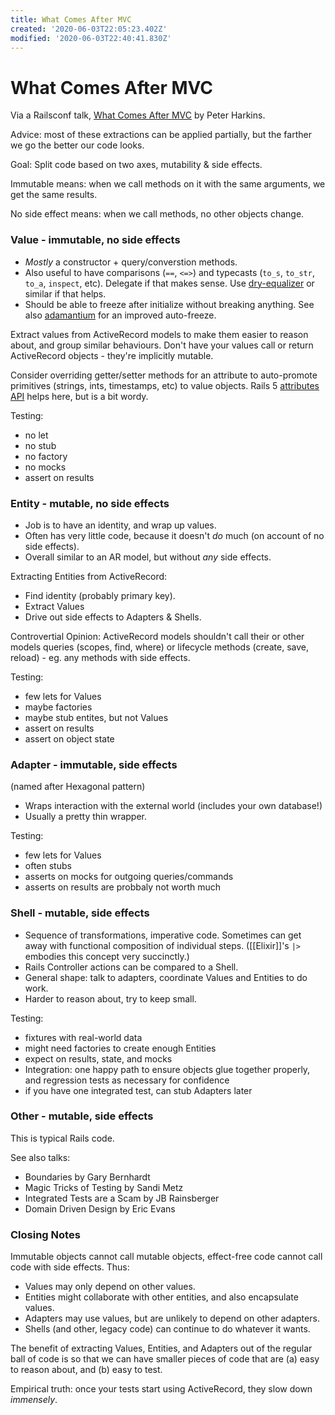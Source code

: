 ```yaml
---
title: What Comes After MVC
created: '2020-06-03T22:05:23.402Z'
modified: '2020-06-03T22:40:41.830Z'
---
```


# What Comes After MVC

Via a Railsconf talk, [What Comes After MVC](https://www.youtube.com/watch?v=uFpXKLSREQo) by Peter Harkins.

Advice: most of these extractions can be applied partially, but the farther we go the better our code looks.

Goal: Split code based on two axes, mutability & side effects. 

Immutable means: when we call methods on it with the same arguments, we get the same results.

No side effect means: when we call methods, no other objects change.

### Value - immutable, no side effects

- _Mostly_ a constructor + query/converstion methods.
- Also useful to have comparisons (`==`, `<=>`) and typecasts (`to_s`, `to_str`, `to_a`, `inspect`, etc). Delegate if that makes sense. Use [dry-equalizer](https://github.com/dry-rb/dry-equalizer) or similar if that helps.
- Should be able to freeze after initialize without breaking anything. See also [adamantium](https://github.com/dkubb/adamantium) for an improved auto-freeze.

Extract values from ActiveRecord models to make them easier to reason about, and group similar behaviours. Don't have your values call or return ActiveRecord objects - they're implicitly mutable.

Consider overriding getter/setter methods for an attribute to auto-promote primitives (strings, ints, timestamps, etc) to value objects. Rails 5 [attributes API](https://api.rubyonrails.org/classes/ActiveRecord/Attributes/ClassMethods.html) helps here, but is a bit wordy.

Testing:
- no let
- no stub
- no factory
- no mocks
- assert on results


### Entity - mutable, no side effects

- Job is to have an identity, and wrap up values.
- Often has very little code, because it doesn't _do_ much (on account of no side effects).
- Overall similar to an AR model, but without _any_ side effects.

Extracting Entities from ActiveRecord:
- Find identity (probably primary key).
- Extract Values
- Drive out side effects to Adapters & Shells.

Controvertial Opinion: ActiveRecord models shouldn't call their or other models queries (scopes, find, where) or lifecycle methods (create, save, reload) - eg. any methods with side effects.

Testing:
- few lets for Values
- maybe factories
- maybe stub entites, but not Values
- assert on results
- assert on object state


### Adapter - immutable, side effects

(named after Hexagonal pattern)

- Wraps interaction with the external world (includes your own database!)
- Usually a pretty thin wrapper.

Testing:
- few lets for Values
- often stubs
- asserts on mocks for outgoing queries/commands
- asserts on results are probbaly not worth much


### Shell - mutable, side effects

- Sequence of transformations, imperative code. Sometimes can get away with functional composition of individual steps. ([[Elixir]]'s `|>` embodies this concept very succinctly.)
- Rails Controller actions can be compared to a Shell.
- General shape: talk to adapters, coordinate Values and Entities to do work.
- Harder to reason about, try to keep small.

Testing:
- fixtures with real-world data
- might need factories to create enough Entities
- expect on results, state, and mocks
- Integration: one happy path to ensure objects glue together properly, and regression tests as necessary for confidence
- if you have one integrated test, can stub Adapters later


### Other - mutable, side effects

This is typical Rails code.

See also talks:
- Boundaries by Gary Bernhardt
- Magic Tricks of Testing by Sandi Metz
- Integrated Tests are a Scam by JB Rainsberger
- Domain Driven Design by Eric Evans


### Closing Notes

Immutable objects cannot call mutable objects, effect-free code cannot call code with side effects. Thus:

- Values may only depend on other values.
- Entities might collaborate with other entities, and also encapsulate values.
- Adapters may use values, but are unlikely to depend on other adapters.
- Shells (and other, legacy code) can continue to do whatever it wants.

The benefit of extracting Values, Entities, and Adapters out of the regular ball of code is so that we can have smaller pieces of code that are (a) easy to reason about, and (b) easy to test.

Empirical truth: once your tests start using ActiveRecord, they slow down _immensely_.





